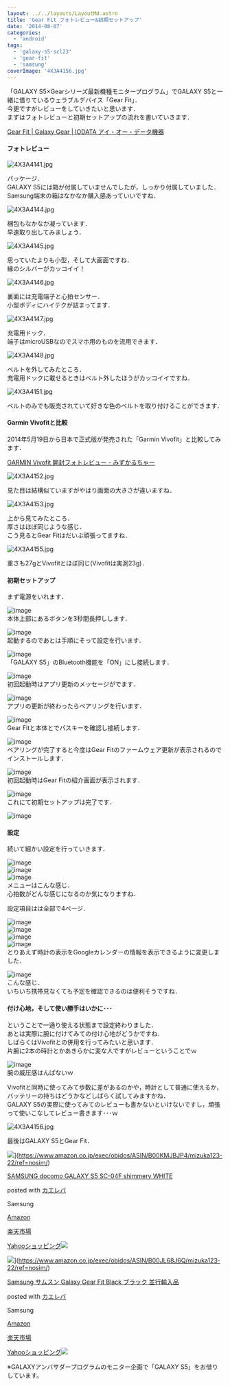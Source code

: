 ```yaml
---
layout: ../../layouts/LayoutMd.astro
title: 'Gear Fit フォトレビュー&初期セットアップ'
date: '2014-08-07'
categories:
  - 'android'
tags:
  - 'galaxy-s5-scl23'
  - 'gear-fit'
  - 'samsung'
coverImage: '4X3A4156.jpg'
---
```


「GALAXY S5×Gearシリーズ最新機種モニタープログラム」でGALAXY S5と一緒に借りているウェラブルデバイス「Gear Fit」．  
今更ですがレビューをしていきたいと思います．  
まずはフォトレビューと初期セットアップの流れを書いていきます．

[Gear Fit \| Galaxy Gear \| IODATA アイ・オー・データ機器](https://www.iodata.jp/product/samsung/gear/sm-r3500/)

#### フォトレビュー

![4X3A4141.jpg](/archive/images/14528137459_ddafb297c0_b.jpg)

パッケージ．  
GALAXY S5には箱が付属していませんでしたが，しっかり付属していました．  
Samsung端末の箱はなかなか購入感あっていいですね．

![4X3A4144.jpg](/archive/images/14528138319_b5d8fa3990_b.jpg)

梱包もなかなか凝っています．  
早速取り出してみましょう．

![4X3A4145.jpg](/archive/images/14714787695_111541453c_b.jpg)

思っていたよりも小型，そして大画面ですね．  
縁のシルバーがカッコイイ！

![4X3A4146.jpg](/archive/images/14691802196_4dfb466657_b.jpg)

裏面には充電端子と心拍センサー．  
小型ボディにハイテクが詰まってます．

![4X3A4147.jpg](/archive/images/14712409774_cc19238a33_b.jpg)

充電用ドック．  
端子はmicroUSBなのでスマホ用のものを流用できます．

![4X3A4148.jpg](/archive/images/14712410494_c46c14ddc3_b.jpg)

ベルトを外してみたところ．  
充電用ドックに載せるときはベルト外したほうがカッコイイですね．

![4X3A4151.jpg](/archive/images/14691804406_62705e4b51_b.jpg)

ベルトのみでも販売されていて好きな色のベルトを取り付けることができます．

#### Garmin Vivofitと比較

2014年5月19日から日本で正式版が発売された「Garmin Vivofit」と比較してみます．

[GARMIN Vivofit 開封フォトレビュー \- みずかるちゃー](https://mizuka123.net/archive/5577/)

![4X3A4152.jpg](/archive/images/14528142969_8ac55bf7fc_b.jpg)

見た目は結構似ていますがやはり画面の大きさが違いますね．

![4X3A4153.jpg](/archive/images/14714792405_6d293ea52b_b.jpg)

上から見てみたところ．  
厚さはほぼ同じような感じ．  
こう見るとGear Fitはだいぶ頑張ってますね．

![4X3A4155.jpg](/archive/images/14691806636_a7f1570247_b.jpg)

重さも27gとVivofitとほぼ同じ(Vivofitは実測23g)．

#### 初期セットアップ

まず電源をいれます．

![image](/archive/images/image3.png 'image')  
本体上部にあるボタンを3秒間長押しします．

![image](/archive/images/image4.png 'image')  
起動するのであとは手順にそって設定を行います．

![image](/archive/images/image5.png 'image')  
「GALAXY S5」のBluetooth機能を「ON」にし接続します．

![image](/archive/images/image6.png 'image')  
初回起動時はアプリ更新のメッセージがでます．

![image](/archive/images/image7.png 'image')  
アプリの更新が終わったらペアリングを行います．

![image](/archive/images/image8.png 'image')  
Gear Fitと本体とでパスキーを確認し接続します．

![image](/archive/images/image9.png 'image')  
ペアリングが完了すると今度はGear Fitのファームウェア更新が表示されるのでインストールします．

![image](/archive/images/image10.png 'image')  
初回起動時はGear Fitの紹介画面が表示されます．

![image](/archive/images/image11.png 'image')  
これにて初期セットアップは完了です．

![image](/archive/images/image12.png 'image')

#### 設定

続いて細かい設定を行っていきます．

![image](/archive/images/image13.png 'image')  
![image](/archive/images/image14.png 'image')  
![image](/archive/images/image15.png 'image')  
メニューはこんな感じ．  
心拍数がどんな感じになるのか気になりますね．

設定項目はは全部で4ページ．

![image](/archive/images/image16.png 'image')  
![image](/archive/images/image17.png 'image')  
![image](/archive/images/image18.png 'image')  
![image](/archive/images/image19.png 'image')  
とりあえず時計の表示をGoogleカレンダーの情報を表示できるように変更しました．

![image](/archive/images/image20.png 'image')  
こんな感じ．  
いちいち携帯見なくても予定を確認できるのは便利そうですね．

#### 付け心地，そして使い勝手はいかに･･･

ということで一通り使える状態まで設定終わりました．  
あとは実際に腕に付けてみての付け心地がどうかですね．  
しばらくはVivofitとの併用を行ってみたいと思います．  
片腕に2本の時計とかあきらかに変な人ですがレビューということでｗ

![image](/archive/images/image21.png 'image')  
腕の威圧感はんぱないｗ

Vivofitと同時に使ってみて歩数に差があるのかや，時計として普通に使えるか，バッテリーの持ちはどうかなどしばらく試してみますかね．  
GALAXY S5の実際に使ってみてのレビューも書かないといけないですし，頑張って使いこなしてレビュー書きます･･･ｗ

![4X3A4156.jpg](/archive/images/14528356767_b81ba4f770_b.jpg)

最後はGALAXY S5とGear Fit．

![](/archive/images/41q8CtlTbIL._SL160_.jpg)](https://www.amazon.co.jp/exec/obidos/ASIN/B00KMJBJP4/mizuka123-22/ref=nosim/)

[SAMSUNG docomo GALAXY S5 SC-04F shimmery WHITE](https://www.amazon.co.jp/exec/obidos/ASIN/B00KMJBJP4/mizuka123-22/ref=nosim/)

posted with [カエレバ](http://kaereba.com)

Samsung

[Amazon](http://www.amazon.co.jp/gp/search?keywords=SAMSUNG%20docomo%20GALAXY%20S5%20SC-04F%20shimmery%20WHITE&__mk_ja_JP=%83J%83%5E%83J%83i&tag=mizuka123-22 'アマゾン')

[楽天市場](https://search.rakuten.co.jp/search/mall/SAMSUNG%20docomo%20GALAXY%20S5%20SC-04F%20shimmery%20WHITE/-/f.1-p.1-s.1-sf.0-st.A-v.2?m=http%3A%2F%2Fm.rakuten.co.jp%2F&x=0&scid=af_pc_ich_link_urltxt&sc2id=af_101_0_0 '楽天市場')

[Yahooショッピング![](//ad.jp.ap.valuecommerce.com/servlet/gifbanner?sid=3066752&pid=881990642)](//ck.jp.ap.valuecommerce.com/servlet/referral?sid=3066752&pid=881990642&vc_url=http%3A%2F%2Fshopping.search.yahoo.co.jp%2Fsearch%3FuIv%3Don%26ei%3DUTF-8%26tab_ex%3Dcommerce%26slider%3D0%26va%3DSAMSUNG%2520docomo%2520GALAXY%2520S5%2520SC-04F%2520shimmery%2520WHITE 'Yahooショッピング')

![](/archive/images/316YaCRhFTL._SL160_.jpg)](https://www.amazon.co.jp/exec/obidos/ASIN/B00JL68J6Q/mizuka123-22/ref=nosim/)

[Samsung サムスン Galaxy Gear Fit Black ブラック 並行輸入品](https://www.amazon.co.jp/exec/obidos/ASIN/B00JL68J6Q/mizuka123-22/ref=nosim/)

posted with [カエレバ](http://kaereba.com)

Samsung

[Amazon](http://www.amazon.co.jp/gp/search?keywords=Samsung%20%83T%83%80%83X%83%93%20Galaxy%20Gear%20Fit%20Black%20%83u%83%89%83b%83N%20%95%C0%8Ds%97A%93%FC%95i&__mk_ja_JP=%83J%83%5E%83J%83i&tag=mizuka123-22 'アマゾン')

[楽天市場](http://hb.afl.rakuten.co.jp/hgc/032b53ee.4b34c5ee.0f4a541e.f440145e/?pc=http%3A%2F%2Fsearch.rakuten.co.jp%2Fsearch%2Fmall%2FSamsung%2520%25E3%2582%25B5%25E3%2583%25A0%25E3%2582%25B9%25E3%2583%25B3%2520Galaxy%2520Gear%2520Fit%2520Black%2520%25E3%2583%2596%25E3%2583%25A9%25E3%2583%2583%25E3%2582%25AF%2520%25E4%25B8%25A6%25E8%25A1%258C%25E8%25BC%25B8%25E5%2585%25A5%25E5%2593%2581%2F-%2Ff.1-p.1-s.1-sf.0-st.A-v.2%3Fx%3D0%26scid%3Daf_ich_link_urltxt%26m%3Dhttp%3A%2F%2Fm.rakuten.co.jp%2F '楽天市場')

[Yahooショッピング![](//ad.jp.ap.valuecommerce.com/servlet/gifbanner?sid=3066752&pid=881990642)](//ck.jp.ap.valuecommerce.com/servlet/referral?sid=3066752&pid=881990642&vc_url=http%3A%2F%2Fshopping.search.yahoo.co.jp%2Fsearch%3FuIv%3Don%26ei%3DUTF-8%26tab_ex%3Dcommerce%26slider%3D0%26va%3DSamsung%2520%25E3%2582%25B5%25E3%2583%25A0%25E3%2582%25B9%25E3%2583%25B3%2520Galaxy%2520Gear%2520Fit%2520Black%2520%25E3%2583%2596%25E3%2583%25A9%25E3%2583%2583%25E3%2582%25AF%2520%25E4%25B8%25A6%25E8%25A1%258C%25E8%25BC%25B8%25E5%2585%25A5%25E5%2593%2581 'Yahooショッピング')

※GALAXYアンバサダープログラムのモニター企画で「GALAXY S5」をお借りしています。
